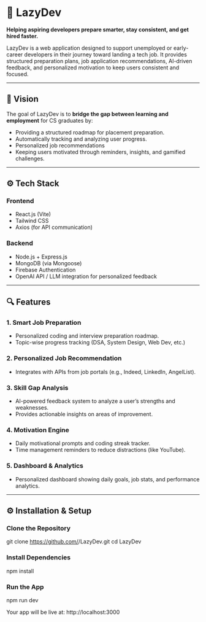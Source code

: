# 🚀 LazyDev

**Helping aspiring developers prepare smarter, stay consistent, and get hired faster.**

LazyDev is a web application designed to support unemployed or early-career developers in their journey toward landing a tech job. It provides structured preparation plans, job application recommendations, AI-driven feedback, and personalized motivation to keep users consistent and focused.

---

## 🧠 Vision

The goal of LazyDev is to **bridge the gap between learning and employment** for CS graduates by:
- Providing a structured roadmap for placement preparation.
- Automatically tracking and analyzing user progress.
- Personalized job recommendations
- Keeping users motivated through reminders, insights, and gamified challenges.

---

## ⚙️ Tech Stack

### **Frontend**
- React.js (Vite)
- Tailwind CSS  
- Axios (for API communication)

### **Backend**
- Node.js + Express.js  
- MongoDB (via Mongoose)  
- Firebase Authentication  
- OpenAI API / LLM integration for personalized feedback

---

## 🔍 Features

### **1. Smart Job Preparation**
- Personalized coding and interview preparation roadmap.  
- Topic-wise progress tracking (DSA, System Design, Web Dev, etc.)  

### **2. Personalized Job Recommendation**
- Integrates with APIs from job portals (e.g., Indeed, LinkedIn, AngelList).  

### **3. Skill Gap Analysis**
- AI-powered feedback system to analyze a user’s strengths and weaknesses.  
- Provides actionable insights on areas of improvement.  

### **4. Motivation Engine**
- Daily motivational prompts and coding streak tracker.  
- Time management reminders to reduce distractions (like YouTube).  

### **5. Dashboard & Analytics**
- Personalized dashboard showing daily goals, job stats, and performance analytics.  

---

## ⚙️ Installation & Setup

### Clone the Repository
git clone https://github.com/<your-username>/LazyDev.git
cd LazyDev

### Install Dependencies
npm install

### Run the App
npm run dev


Your app will be live at: http://localhost:3000



